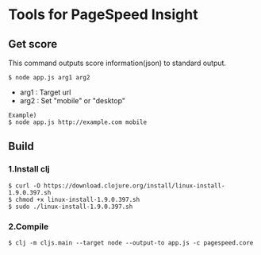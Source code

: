 # Tools for PageSpeed Insight

## Get score

This command outputs score information(json) to standard output.
```
$ node app.js arg1 arg2
```

- arg1 : Target url
- arg2 : Set "mobile" or "desktop"

```
Example)
$ node app.js http://example.com mobile
```

## Build

### 1.Install clj
```
$ curl -O https://download.clojure.org/install/linux-install-1.9.0.397.sh
$ chmod +x linux-install-1.9.0.397.sh
$ sudo ./linux-install-1.9.0.397.sh
```

### 2.Compile
```
$ clj -m cljs.main --target node --output-to app.js -c pagespeed.core
```

